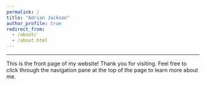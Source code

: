 ```yaml
---
permalink: /
title: "Adrian Jackson"
author_profile: true
redirect_from: 
  - /about/
  - /about.html
---
```


------
This is the front page of my website! Thank you for visiting. Feel free to click through the navigation pane at the top of the page to learn more about me.

